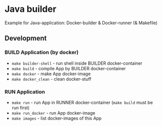 # Java builder

Example for Java-application: Docker-builder & Docker-runner (& Makefile)

## Development 

### BUILD Application (by docker)

* `make builder-shell` - run shell inside BUILDER docker-container
* `make build` - compile App by BUILDER docker-container
* `make docker` - make App docker-image
* `make docker_clean` - clean docker-stuff

### RUN Application

* `make run` - run App in RUNNER docker-container (`make build` must be run first)
* `make run_docker` - run App docker-image
* `make images` - list docker-images of this App

